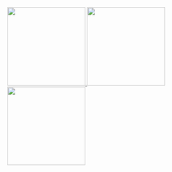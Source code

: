  <div>
  <a href="https://github.com/wLossani">
  <img height="180em" src="https://github-readme-stats.vercel.app/api?username=wLossani&show_icons=true&theme=dark&include_all_commits=true&count_private=true"/>
  <img height="180em" src="https://github-readme-stats.vercel.app/api/top-langs/?username=wLossani&layout=compact&langs_count=7&theme=dark"/> 
  <img height="180em" src="https://github-readme-stats.vercel.app/api/top-langs/?username=wLossani&amp;layout=compact&amp;langs_count=7&amp;theme=dracula">
</div>

